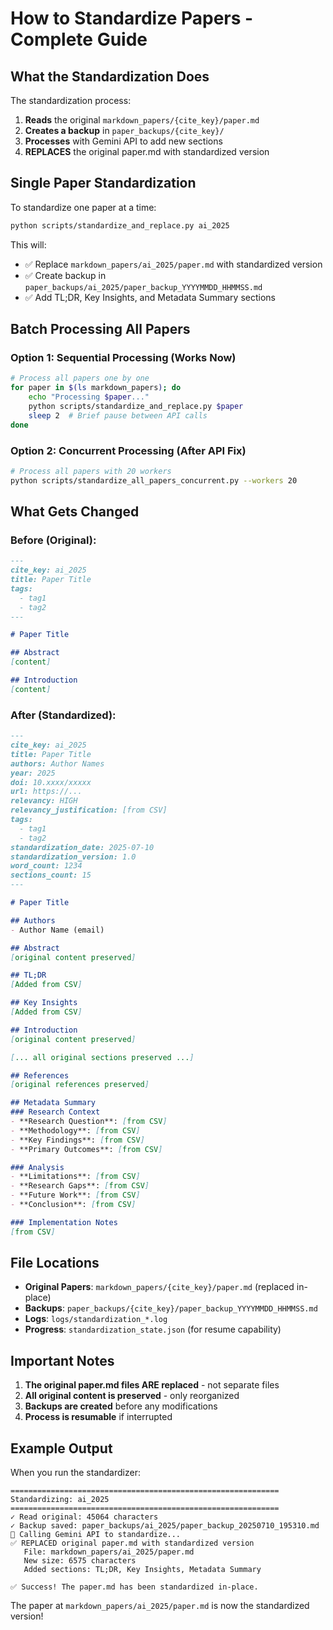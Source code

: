 # How to Standardize Papers - Complete Guide

## What the Standardization Does

The standardization process:
1. **Reads** the original `markdown_papers/{cite_key}/paper.md`
2. **Creates a backup** in `paper_backups/{cite_key}/`
3. **Processes** with Gemini API to add new sections
4. **REPLACES** the original paper.md with standardized version

## Single Paper Standardization

To standardize one paper at a time:

```bash
python scripts/standardize_and_replace.py ai_2025
```

This will:
- ✅ Replace `markdown_papers/ai_2025/paper.md` with standardized version
- ✅ Create backup in `paper_backups/ai_2025/paper_backup_YYYYMMDD_HHMMSS.md`
- ✅ Add TL;DR, Key Insights, and Metadata Summary sections

## Batch Processing All Papers

### Option 1: Sequential Processing (Works Now)
```bash
# Process all papers one by one
for paper in $(ls markdown_papers); do
    echo "Processing $paper..."
    python scripts/standardize_and_replace.py $paper
    sleep 2  # Brief pause between API calls
done
```

### Option 2: Concurrent Processing (After API Fix)
```bash
# Process all papers with 20 workers
python scripts/standardize_all_papers_concurrent.py --workers 20
```

## What Gets Changed

### Before (Original):
```markdown
---
cite_key: ai_2025
title: Paper Title
tags:
  - tag1
  - tag2
---

# Paper Title

## Abstract
[content]

## Introduction
[content]
```

### After (Standardized):
```markdown
---
cite_key: ai_2025
title: Paper Title
authors: Author Names
year: 2025
doi: 10.xxxx/xxxxx
url: https://...
relevancy: HIGH
relevancy_justification: [from CSV]
tags:
  - tag1
  - tag2
standardization_date: 2025-07-10
standardization_version: 1.0
word_count: 1234
sections_count: 15
---

# Paper Title

## Authors
- Author Name (email)

## Abstract
[original content preserved]

## TL;DR
[Added from CSV]

## Key Insights
[Added from CSV]

## Introduction
[original content preserved]

[... all original sections preserved ...]

## References
[original references preserved]

## Metadata Summary
### Research Context
- **Research Question**: [from CSV]
- **Methodology**: [from CSV]
- **Key Findings**: [from CSV]
- **Primary Outcomes**: [from CSV]

### Analysis
- **Limitations**: [from CSV]
- **Research Gaps**: [from CSV]
- **Future Work**: [from CSV]
- **Conclusion**: [from CSV]

### Implementation Notes
[from CSV]
```

## File Locations

- **Original Papers**: `markdown_papers/{cite_key}/paper.md` (replaced in-place)
- **Backups**: `paper_backups/{cite_key}/paper_backup_YYYYMMDD_HHMMSS.md`
- **Logs**: `logs/standardization_*.log`
- **Progress**: `standardization_state.json` (for resume capability)

## Important Notes

1. **The original paper.md files ARE replaced** - not separate files
2. **All original content is preserved** - only reorganized
3. **Backups are created** before any modifications
4. **Process is resumable** if interrupted

## Example Output

When you run the standardizer:
```
============================================================
Standardizing: ai_2025
============================================================
✓ Read original: 45064 characters
✓ Backup saved: paper_backups/ai_2025/paper_backup_20250710_195310.md
🤖 Calling Gemini API to standardize...
✅ REPLACED original paper.md with standardized version
   File: markdown_papers/ai_2025/paper.md
   New size: 6575 characters
   Added sections: TL;DR, Key Insights, Metadata Summary

✅ Success! The paper.md has been standardized in-place.
```

The paper at `markdown_papers/ai_2025/paper.md` is now the standardized version!